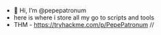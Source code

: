 - 👋 Hi, I’m @pepepatronum
- here is where i store all my go to scripts and tools
-  THM - https://tryhackme.com/p/PepePatronum
// <script src="https://tryhackme.com/badge/256584"></script>


<!---
pepepatronum/pepepatronum is a ✨ special ✨ repository because its `README.md` (this file) appears on your GitHub profile.
You can click the Preview link to take a look at your changes.
--->


